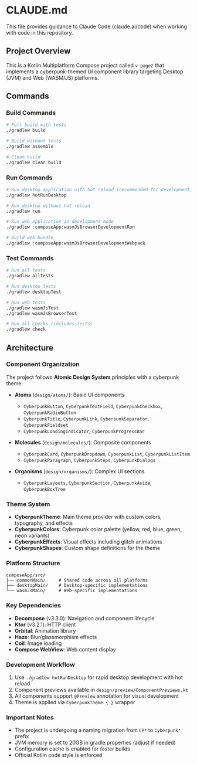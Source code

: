 # CLAUDE.md

This file provides guidance to Claude Code (claude.ai/code) when working with code in this repository.

## Project Overview

This is a Kotlin Multiplatform Compose project called `v-page2` that implements a cyberpunk-themed UI component library targeting Desktop (JVM) and Web (WASM/JS) platforms.

## Commands

### Build Commands
```bash
# Full build with tests
./gradlew build

# Build without tests
./gradlew assemble

# Clean build
./gradlew clean build
```

### Run Commands
```bash
# Run desktop application with hot reload (recommended for development)
./gradlew hotRunDesktop

# Run desktop without hot reload
./gradlew run

# Run web application in development mode
./gradlew :composeApp:wasmJsBrowserDevelopmentRun

# Build web bundle
./gradlew :composeApp:wasmJsBrowserDevelopmentWebpack
```

### Test Commands
```bash
# Run all tests
./gradlew allTests

# Run desktop tests
./gradlew desktopTest

# Run web tests
./gradlew wasmJsTest
./gradlew wasmJsBrowserTest

# Run all checks (includes tests)
./gradlew check
```

## Architecture

### Component Organization
The project follows **Atomic Design System** principles with a cyberpunk theme:

- **Atoms** (`design/atoms/`): Basic UI components
  - `CyberpunkButton`, `CyberpunkTextField`, `CyberpunkCheckbox`, `CyberpunkRadioButton`
  - `CyberpunkTitle`, `CyberpunkLink`, `CyberpunkSeparator`, `CyberpunkFieldset`
  - `CyberpunkLoadingIndicator`, `CyberpunkProgressBar`

- **Molecules** (`design/molecules/`): Composite components
  - `CyberpunkCard`, `CyberpunkDropdown`, `CyberpunkList`, `CyberpunkListItem`
  - `CyberpunkParagraph`, `CyberpunkSteps`, `CyberpunkDialogs`

- **Organisms** (`design/organisms/`): Complex UI sections
  - `CyberpunkLayouts`, `CyberpunkSection`, `CyberpunkAside`, `CyberpunkBoxTree`

### Theme System
- **CyberpunkTheme**: Main theme provider with custom colors, typography, and effects
- **CyberpunkColors**: Cyberpunk color palette (yellow, red, blue, green, neon variants)
- **CyberpunkEffects**: Visual effects including glitch animations
- **CyberpunkShapes**: Custom shape definitions for the theme

### Platform Structure
```
composeApp/src/
├── commonMain/     # Shared code across all platforms
├── desktopMain/    # Desktop-specific implementations
└── wasmJsMain/     # Web-specific implementations
```

### Key Dependencies
- **Decompose** (v3.3.0): Navigation and component lifecycle
- **Ktor** (v3.2.1): HTTP client
- **Orbital**: Animation library
- **Haze**: Blur/glassmorphism effects
- **Coil**: Image loading
- **Compose WebView**: Web content display

### Development Workflow
1. Use `./gradlew hotRunDesktop` for rapid desktop development with hot reload
2. Component previews available in `design/preview/ComponentPreviews.kt`
3. All components support `@Preview` annotation for visual development
4. Theme is applied via `CyberpunkTheme { }` wrapper

### Important Notes
- The project is undergoing a naming migration from `CP*` to `Cyberpunk*` prefix
- JVM memory is set to 20GB in gradle.properties (adjust if needed)
- Configuration cache is enabled for faster builds
- Official Kotlin code style is enforced